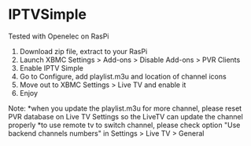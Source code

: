 IPTVSimple
==========
Tested with Openelec on RasPi
1. Download zip file, extract to your RasPi
2. Launch XBMC Settings > Add-ons > Disable Add-ons > PVR Clients
3. Enable IPTV Simple
4. Go to Configure, add playlist.m3u and location of channel icons
5. Move out to XBMC Settings > Live TV and enable it
6. Enjoy

Note: 
*when you update the playlist.m3u for more channel, please reset PVR database on Live TV Settings so the LiveTV can update the channel properly
*to use remote tv to switch channel, please check option "Use backend channels numbers" in Settings > Live TV > General
